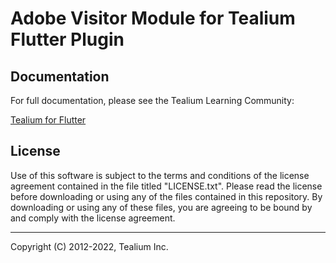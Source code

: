 # Adobe Visitor Module for Tealium Flutter Plugin

## Documentation
For full documentation, please see the Tealium Learning Community:

[Tealium for Flutter](https://docs.tealium.com/platforms/flutter/)

## License

Use of this software is subject to the terms and conditions of the license agreement contained in the file titled "LICENSE.txt".  Please read the license before downloading or using any of the files contained in this repository. By downloading or using any of these files, you are agreeing to be bound by and comply with the license agreement.


---
Copyright (C) 2012-2022, Tealium Inc.
